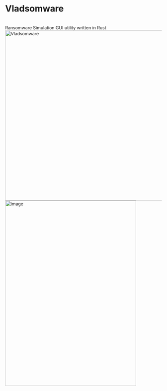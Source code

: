 # Vladsomware
<br>
Ransomware Simulation GUI utility written in Rust
<br>
<img width="510" height="548" alt="Vladsomware" src="https://github.com/user-attachments/assets/7727d882-d53e-4911-b72f-644e2cb9776f" />
<br>
<img width="421" height="597" alt="image" src="https://github.com/user-attachments/assets/8a4a20c9-802d-4217-b3be-49b13300d3b7" />
